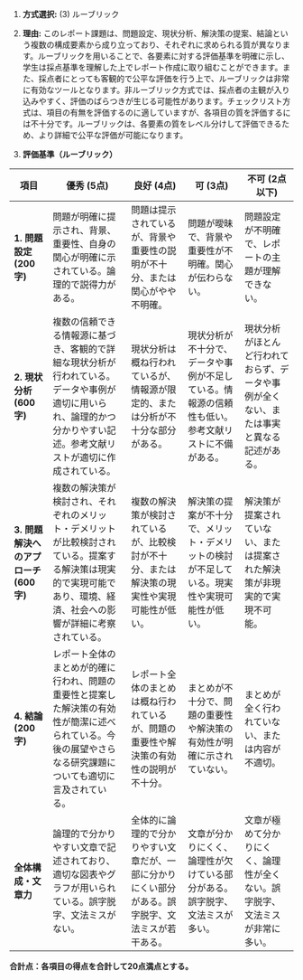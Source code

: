 1. **方式選択:** (3) ルーブリック

2. **理由:** このレポート課題は、問題設定、現状分析、解決策の提案、結論という複数の構成要素から成り立っており、それぞれに求められる質が異なります。ルーブリックを用いることで、各要素に対する評価基準を明確に示し、学生は採点基準を理解した上でレポート作成に取り組むことができます。また、採点者にとっても客観的で公平な評価を行う上で、ルーブリックは非常に有効なツールとなります。非ルーブリック方式では、採点者の主観が入り込みやすく、評価のばらつきが生じる可能性があります。チェックリスト方式は、項目の有無を評価するのに適していますが、各項目の質を評価するには不十分です。ルーブリックは、各要素の質をレベル分けして評価できるため、より詳細で公平な評価が可能になります。


3. **評価基準（ルーブリック）**

| 項目             | 優秀 (5点)                                                                     | 良好 (4点)                                                                   | 可 (3点)                                                                     | 不可 (2点以下)                                                              |
|-----------------|-------------------------------------------------------------------------------|-----------------------------------------------------------------------------|-------------------------------------------------------------------------------|---------------------------------------------------------------------------------|
| **1. 問題設定 (200字)** | 問題が明確に提示され、背景、重要性、自身の関心が明確に示されている。論理的で説得力がある。 | 問題は提示されているが、背景や重要性の説明が不十分、または関心がやや不明確。 | 問題が曖昧で、背景や重要性が不明確。関心が伝わらない。                     | 問題設定が不明確で、レポートの主題が理解できない。                             |
| **2. 現状分析 (600字)** | 複数の信頼できる情報源に基づき、客観的で詳細な現状分析が行われている。データや事例が適切に用いられ、論理的かつ分かりやすい記述。参考文献リストが適切に作成されている。 | 現状分析は概ね行われているが、情報源が限定的、または分析が不十分な部分がある。 | 現状分析が不十分で、データや事例が不足している。情報源の信頼性も低い。参考文献リストに不備がある。 | 現状分析がほとんど行われておらず、データや事例が全くない、または事実と異なる記述がある。 |
| **3. 問題解決へのアプローチ (600字)** | 複数の解決策が検討され、それぞれのメリット・デメリットが比較検討されている。提案する解決策は現実的で実現可能であり、環境、経済、社会への影響が詳細に考察されている。 | 複数の解決策が検討されているが、比較検討が不十分、または解決策の現実性や実現可能性が低い。 | 解決策の提案が不十分で、メリット・デメリットの検討が不足している。現実性や実現可能性が低い。 | 解決策が提案されていない、または提案された解決策が非現実的で実現不可能。                     |
| **4. 結論 (200字)** | レポート全体のまとめが的確に行われ、問題の重要性と提案した解決策の有効性が簡潔に述べられている。今後の展望やさらなる研究課題についても適切に言及されている。 | レポート全体のまとめは概ね行われているが、問題の重要性や解決策の有効性の説明が不十分。 | まとめが不十分で、問題の重要性や解決策の有効性が明確に示されていない。                     | まとめが全く行われていない、または内容が不適切。                               |
| **全体構成・文章力** | 論理的で分かりやすい文章で記述されており、適切な図表やグラフが用いられている。誤字脱字、文法ミスがない。 | 全体的に論理的で分かりやすい文章だが、一部に分かりにくい部分がある。誤字脱字、文法ミスが若干ある。 | 文章が分かりにくく、論理性が欠けている部分がある。誤字脱字、文法ミスが多い。             | 文章が極めて分かりにくく、論理性が全くない。誤字脱字、文法ミスが非常に多い。                 |


**合計点：各項目の得点を合計して20点満点とする。**
